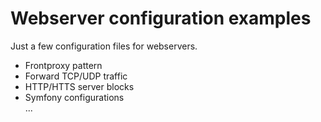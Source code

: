 # Webserver configuration examples

Just a few configuration files for webservers.

* Frontproxy pattern
* Forward TCP/UDP traffic
* HTTP/HTTS server blocks
* Symfony configurations  
...
